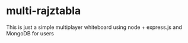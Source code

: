 # multi-rajztabla
This is just a simple multiplayer whiteboard using node + express.js and MongoDB for users 
